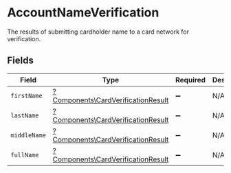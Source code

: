 # AccountNameVerification

The results of submitting cardholder name to a card network for verification.


## Fields

| Field                                                                                   | Type                                                                                    | Required                                                                                | Description                                                                             | Example                                                                                 |
| --------------------------------------------------------------------------------------- | --------------------------------------------------------------------------------------- | --------------------------------------------------------------------------------------- | --------------------------------------------------------------------------------------- | --------------------------------------------------------------------------------------- |
| `firstName`                                                                             | [?Components\CardVerificationResult](../../Models/Components/CardVerificationResult.md) | :heavy_minus_sign:                                                                      | N/A                                                                                     | match                                                                                   |
| `lastName`                                                                              | [?Components\CardVerificationResult](../../Models/Components/CardVerificationResult.md) | :heavy_minus_sign:                                                                      | N/A                                                                                     | match                                                                                   |
| `middleName`                                                                            | [?Components\CardVerificationResult](../../Models/Components/CardVerificationResult.md) | :heavy_minus_sign:                                                                      | N/A                                                                                     | match                                                                                   |
| `fullName`                                                                              | [?Components\CardVerificationResult](../../Models/Components/CardVerificationResult.md) | :heavy_minus_sign:                                                                      | N/A                                                                                     | match                                                                                   |